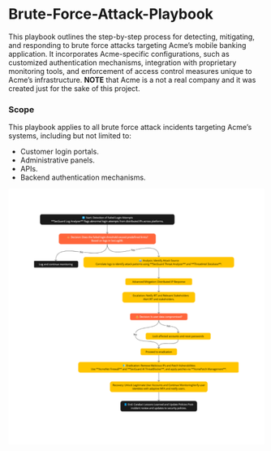 # Brute-Force-Attack-Playbook
This playbook outlines the step-by-step process for detecting, mitigating, and responding to brute force attacks targeting Acme’s mobile banking application.
It incorporates Acme-specific configurations, such as customized authentication mechanisms, integration with proprietary monitoring tools, and enforcement of access control measures unique to Acme’s infrastructure. 
**NOTE** that Acme is a not a real company and it was created just for the sake of this project.

### Scope
This playbook applies to all brute force attack incidents targeting Acme’s systems, including but not limited to:
- Customer login portals.
- Administrative panels.
- APIs.
- Backend authentication mechanisms.

![Brute force playbook](Brute_force_Playbook.png)



